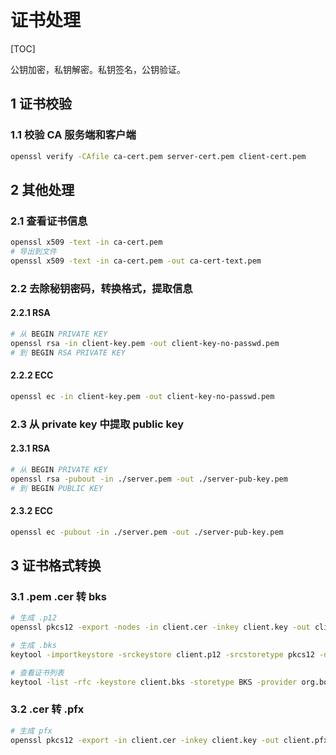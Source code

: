 # 证书处理

[TOC]

公钥加密，私钥解密。私钥签名，公钥验证。

## 1 证书校验

### 1.1 校验 CA 服务端和客户端

```bash
openssl verify -CAfile ca-cert.pem server-cert.pem client-cert.pem
```

## 2 其他处理

### 2.1 查看证书信息

```bash
openssl x509 -text -in ca-cert.pem
# 导出到文件
openssl x509 -text -in ca-cert.pem -out ca-cert-text.pem
```

### 2.2 去除秘钥密码，转换格式，提取信息

#### 2.2.1 RSA

```bash
# 从 BEGIN PRIVATE KEY
openssl rsa -in client-key.pem -out client-key-no-passwd.pem
# 到 BEGIN RSA PRIVATE KEY
```

#### 2.2.2 ECC

```bash
openssl ec -in client-key.pem -out client-key-no-passwd.pem
```

### 2.3 从 private key 中提取 public key

#### 2.3.1 RSA

```bash
# 从 BEGIN PRIVATE KEY
openssl rsa -pubout -in ./server.pem -out ./server-pub-key.pem
# 到 BEGIN PUBLIC KEY
```

#### 2.3.2 ECC

```bash
openssl ec -pubout -in ./server.pem -out ./server-pub-key.pem
```

## 3 证书格式转换

### 3.1 .pem .cer 转 bks

```bash
# 生成 .p12
openssl pkcs12 -export -nodes -in client.cer -inkey client.key -out client.p12

# 生成 .bks
keytool -importkeystore -srckeystore client.p12 -srcstoretype pkcs12 -destkeystore client.bks -deststoretype bks -provider org.bouncycastle.jce.provider.BouncyCastleProvider -providerpath bcprov-ext-jdk15on-1.70.jar

# 查看证书列表
keytool -list -rfc -keystore client.bks -storetype BKS -provider org.bouncycastle.jce.provider.BouncyCastleProvider -storepass 'bks秘钥库密码' -providerpath bcprov-ext-jdk15on-1.70.jar
```

### 3.2 .cer 转 .pfx

```bash
# 生成 pfx
openssl pkcs12 -export -in client.cer -inkey client.key -out client.pfx
```
